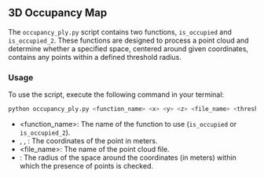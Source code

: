 ## 3D Occupancy Map

The `occupancy_ply.py` script contains two functions, `is_occupied` and `is_occupied_2`. These functions are designed to process a point cloud and determine whether a specified space, centered around given coordinates, contains any points within a defined threshold radius.

### Usage

To use the script, execute the following command in your terminal:

```bash
python occupancy_ply.py <function_name> <x> <y> <z> <file_name> <threshold>
```
- <function_name>: The name of the function to use (`is_occupied` or `is_occupied_2`).
- <x>, <y>, <z>: The coordinates of the point in meters.
- <file_name>: The name of the point cloud file.
- <threshold>: The radius of the space around the coordinates (in meters) within which the presence of points is checked.
